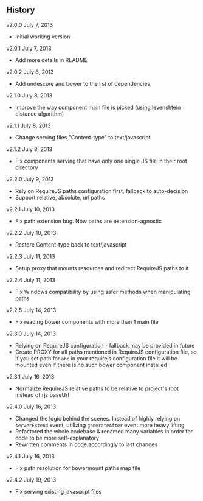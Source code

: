 ## History

v2.0.0 July 7, 2013
- Initial working version

v2.0.1 July 7, 2013
- Add more details in README

v2.0.2 July 8, 2013
- Add undescore and bower to the list of dependencies

v2.1.0 July 8, 2013
- Improve the way component main file is picked (using levenshtein distance
  algorithm)

v2.1.1 July 8, 2013
- Change serving files "Content-type" to text/javascript

v2.1.2 July 8, 2013
- Fix components serving that have only one single JS file in their root directory

v2.2.0 July 9, 2013
- Rely on RequireJS paths configuration first, fallback to auto-decision
- Support relative, absolute, url paths

v2.2.1 July 10, 2013
- Fix path extension bug. Now paths are extension-agnostic

v2.2.2 July 10, 2013
- Restore Content-type back to text/javascript

v2.2.3 July 11, 2013
- Setup proxy that mounts resources and redirect RequireJS paths to it

v2.2.4 July 11, 2013
- Fix Windows compatibility by using safer methods when manipulating paths

v2.2.5 July 14, 2013
- Fix reading bower components with more than 1 main file

v2.3.0 July 14, 2013
- Relying on RequireJS configuration - fallback may be provided in future
- Create PROXY for all paths mentioned in RequireJS configuration file, so if
  you set path for `abc` in your requirejs configuration file it will be
  mounted even if there is no such bower component installed

v2.3.1 July 16, 2013
- Normalize RequireJS relative paths to be relative to project's root instead
  of rjs baseUrl

v2.4.0 July 16, 2013
- Changed the logic behind the scenes. Instead of highly relying on
  `serverExtend` event, utilizing `generateAfter` event more heavy lifting
- Refactored the whole codebase & renamed many variables in order for code to be
  more self-explanatory
- Rewritten comments in code accordingly to last changes

v2.4.1 July 16, 2013
- Fix path resolution for bowermount paths map file

v2.4.2 July 19, 2013
- Fix serving existing javascript files
